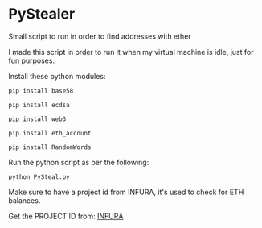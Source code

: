# PyStealer
Small script to run in order to find addresses with ether

I made this script in order to run it when my virtual machine is idle, just for fun purposes.

Install these python modules:

`pip install base58`

`pip install ecdsa`

`pip install web3`

`pip install eth_account`

`pip install RandomWords`

Run the python script as per the following:

`python PySteal.py`

Make sure to have a project id from INFURA, it's used to check for ETH balances.

Get the PROJECT ID from: [INFURA](https://infura.io/)
